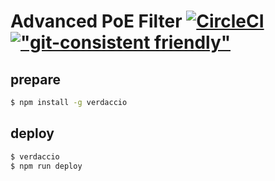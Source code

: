 # Advanced PoE Filter [![CircleCI](https://dl.circleci.com/status-badge/img/gh/isuke/advanced-poe-filter/tree/master.svg?style=svg)](https://dl.circleci.com/status-badge/redirect/gh/isuke/advanced-poe-filter/tree/master) [!["git-consistent friendly"](https://img.shields.io/badge/git--consistent-friendly-brightgreen.svg)]("https://github.com/isuke/git-consistent")

## prepare

```sh
$ npm install -g verdaccio
```

## deploy

```sh
$ verdaccio
$ npm run deploy
```
